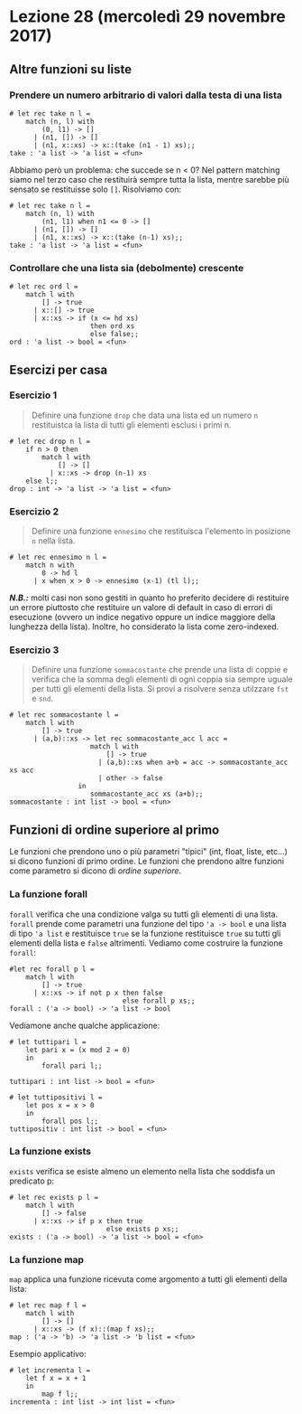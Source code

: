 # Lezione 28 (mercoledì 29 novembre 2017)
## Altre funzioni su liste
### Prendere un numero arbitrario di valori dalla testa di una lista
```
# let rec take n l =
    match (n, l) with
        (0, l1) -> []
      | (n1, []) -> []
      | (n1, x::xs) -> x::(take (n1 - 1) xs);;
take : 'a list -> 'a list = <fun>
```
Abbiamo però un problema: che succede se n < 0? Nel pattern matching siamo nel terzo caso che restituirà sempre tutta la lista, mentre sarebbe più sensato se restituisse solo `[]`. Risolviamo con:
```
# let rec take n l =
    match (n, l) with
        (n1, l1) when n1 <= 0 -> []
      | (n1, []) -> []
      | (n1, x::xs) -> x::(take (n-1) xs);;
take : 'a list -> 'a list = <fun>
```

### Controllare che una lista sia (debolmente) crescente
```
# let rec ord l =
    match l with
        [] -> true
      | x::[] -> true
      | x::xs -> if (x <= hd xs)
                    then ord xs
                    else false;;
ord : 'a list -> bool = <fun>
```

## Esercizi per casa
### Esercizio 1
> Definire una funzione `drop` che data una lista ed un numero `n` restituistca la lista di tutti gli elementi esclusi i primi n.
```
# let rec drop n l =
    if n > 0 then 
        match l with
            [] -> []
          | x::xs -> drop (n-1) xs
    else l;;
drop : int -> 'a list -> 'a list = <fun>
```

### Esercizio 2
> Definire una funzione `ennesimo` che restituisca l'elemento in posizione `n` nella lista.
```
# let rec ennesimo n l =
    match n with
        0 -> hd l
      | x when x > 0 -> ennesimo (x-1) (tl l);;
```
***N.B.:*** molti casi non sono gestiti in quanto ho preferito decidere di restituire un errore piuttosto che restituire un valore di default in caso di errori di esecuzione (ovvero un indice negativo oppure un indice maggiore della lunghezza della lista). Inoltre, ho considerato la lista come zero-indexed.

### Esercizio 3
> Definire una funzione `sommacostante` che prende una lista di coppie e verifica che la somma degli elementi di ogni coppia sia sempre uguale per tutti gli elementi della lista. Si provi a risolvere senza utilzzare `fst` e `snd`.
```
# let rec sommacostante l =
    match l with
        [] -> true
      | (a,b)::xs -> let rec sommacostante_acc l acc =
                    match l with
                        [] -> true
                      | (a,b)::xs when a+b = acc -> sommacostante_acc xs acc
                      | other -> false
                 in
                    sommacostante_acc xs (a+b);;
sommacostante : int list -> bool = <fun>
```

## Funzioni di ordine superiore al primo
Le funzioni che prendono uno o più parametri "tipici" (int, float, liste, etc...) si dicono funzioni di primo ordine. Le funzioni che prendono altre funzioni come parametro si dicono di *ordine superiore*.

### La funzione forall
`forall` verifica che una condizione valga su tutti gli elementi di una lista. `forall` prende come parametri una funzione del tipo `'a -> bool` e una lista di tipo `'a list` e restituisce `true` se la funzione restituisce `true` su tutti gli elementi della lista e `false` altrimenti. Vediamo come costruire la funzione `forall`:
```
#let rec forall p l =
    match l with
        [] -> true
      | x::xs -> if not p x then false
                            else forall p xs;;
forall : ('a -> bool) -> 'a list -> bool
```
Vediamone anche qualche applicazione:
```
# let tuttipari l =
    let pari x = (x mod 2 = 0)
    in
        forall pari l;;

tuttipari : int list -> bool = <fun>

# let tuttipositivi l =
    let pos x = x > 0
    in
        forall pos l;;
tuttipositiv : int list -> bool = <fun>
```

### La funzione exists
`exists` verifica se esiste almeno un elemento nella lista che soddisfa un predicato p:
```
# let rec exists p l =
    match l with
        [] -> false
      | x::xs -> if p x then true
                        else exists p xs;;
exists : ('a -> bool) -> 'a list -> bool = <fun>
```

### La funzione map
`map` applica una funzione ricevuta come argomento a tutti gli elementi della lista:
```
# let rec map f l =
    match l with
        [] -> []
      | x::xs -> (f x)::(map f xs);;
map : ('a -> 'b) -> 'a list -> 'b list = <fun>
```
Esempio applicativo:
```
# let incrementa l =
    let f x = x + 1
    in
        map f l;;
incrementa : int list -> int list = <fun>
```